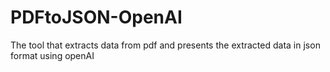 # PDFtoJSON-OpenAI
The tool that extracts data from pdf and presents the extracted data in json format using openAI
